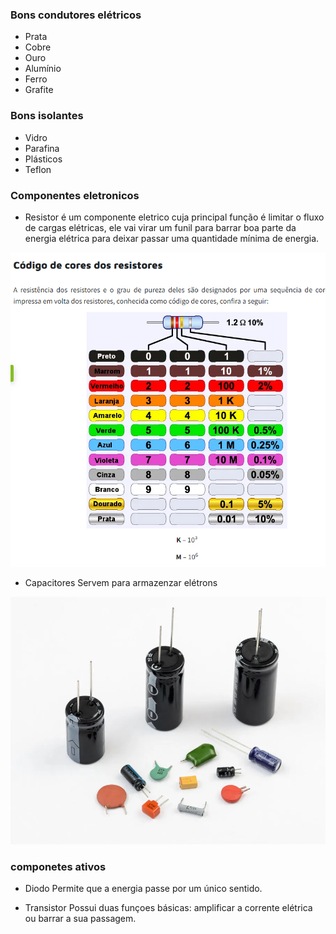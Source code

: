 ### Bons condutores elétricos 
- Prata
- Cobre 
- Ouro
- Alumínio
- Ferro
- Grafite

### Bons isolantes 
- Vidro
- Parafina
- Plásticos
- Teflon

### Componentes eletronicos

- Resistor
é um componente eletrico cuja principal função é limitar o fluxo de cargas elétricas, ele vai virar um funil para barrar boa parte da energia elétrica para deixar passar uma quantidade mínima de energia.

![resistores](../imgs/resistores.png)

- Capacitores
Servem para armazenzar elétrons

![capacitores](../imgs/tipos-de-capacitores.png)

### componetes ativos

- Diodo 
Permite que a energia passe por um único sentido.

- Transistor
Possui duas funçoes básicas: amplificar a corrente elétrica ou barrar a sua passagem.